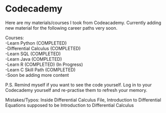 # Codecademy
Here are my materials/courses I took from Codeacademy.
Currently adding new material for the following career paths very soon. <br />

Courses:<br />
-Learn Python (COMPLETED) <br />
-Differential Calculus (COMPLETED) <br />
-Learn SQL (COMPLETED) <br />
-Learn Java (COMPLETED) <br />
-Learn R (COMPLETED) (In Progress) <br />
-Learn C Skill Path (COMPLETED) <br />
-Soon be adding more content <br />


P.S. Remind myself if you want to see the code yourself. 
Log in to your Codecademy yourself and re-practise them to refresh your memory.

Mistakes/Typos: Inside Differential Calculus File, Introduction to Differential Equations supposed to be Introduction to Differential Calculus
